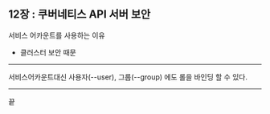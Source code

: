 ## 12장 : 쿠버네티스 API 서버 보안



  서비스 어카운트를 사용하는 이유

* 클러스터 보안 때문



---

서비스어카운트대신 사용자(--user), 그룹(--group) 에도 롤을 바인딩 할 수 있다.

---



끝